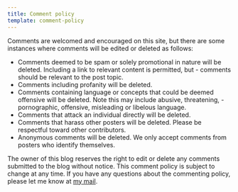 ```yaml
---
title: Comment policy
template: comment-policy
---
```


Comments are welcomed and encouraged on this site, but there are some instances where comments will be edited or deleted as follows:

- Comments deemed to be spam or solely promotional in nature will be deleted. Including a link to relevant content is permitted, but - comments should be relevant to the post topic.
- Comments including profanity will be deleted.
- Comments containing language or concepts that could be deemed offensive will be deleted. Note this may include abusive, threatening, - pornographic, offensive, misleading or libelous language.
- Comments that attack an individual directly will be deleted.
- Comments that harass other posters will be deleted. Please be respectful toward other contributors.
- Anonymous comments will be deleted. We only accept comments from posters who identify themselves.

The owner of this blog reserves the right to edit or delete any comments submitted to the blog without notice. This comment policy is subject to change at any time. If you have any questions about the commenting policy, please let me know at [my mail](mailto:peacefullatom@gmail.com).
